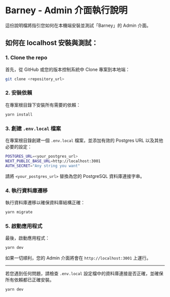 # Barney - Admin 介面執行說明

這份說明檔將指引您如何在本機端安裝並測試「Barney」的 Admin 介面。

## 如何在 localhost 安裝與測試：

### 1. Clone the repo
首先，從 GitHub 或您的版本控制系統中 Clone 專案到本地端：
```bash
git clone <repository_url>
```

### 2. 安裝依賴
在專案根目錄下安裝所有需要的依賴：
```bash
yarn install
```

### 3. 創建 `.env.local` 檔案
在專案根目錄創建一個 `.env.local` 檔案，並添加有效的 Postgres URL 以及其他必要的設定：
```bash
POSTGRES_URL=<your_postgres_url>
NEXT_PUBLIC_BASE_URL=http://localhost:3001
AUTH_SECRET="Any string you want"
```
請將 `<your_postgres_url>` 替換為您的 PostgreSQL 資料庫連接字串。

### 4. 執行資料庫遷移
執行資料庫遷移以確保資料庫結構正確：
```bash
yarn migrate
```

### 5. 啟動應用程式
最後，啟動應用程式：
```bash
yarn dev
```
如果一切順利，您的 Admin 介面將會在 `http://localhost:3001` 上運行。

---

若您遇到任何問題，請檢查 `.env.local` 設定檔中的資料庫連接是否正確，並確保所有依賴都已正確安裝。

```bash
yarn dev
```
